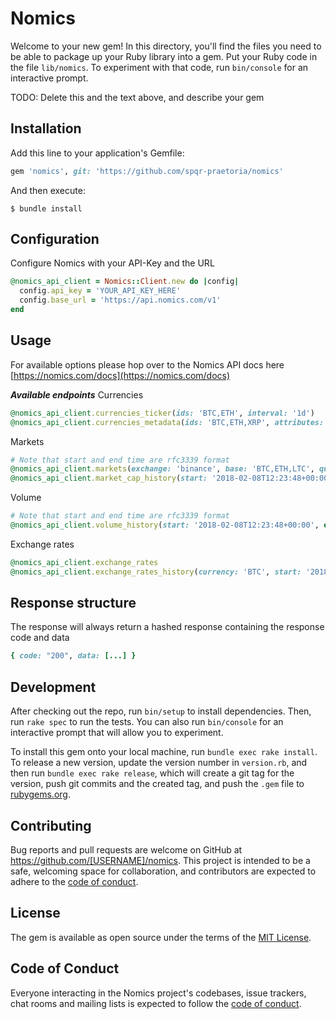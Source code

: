 # Nomics

Welcome to your new gem! In this directory, you'll find the files you need to be able to package up your Ruby library into a gem. Put your Ruby code in the file `lib/nomics`. To experiment with that code, run `bin/console` for an interactive prompt.

TODO: Delete this and the text above, and describe your gem

## Installation

Add this line to your application's Gemfile:

```ruby
gem 'nomics', git: 'https://github.com/spqr-praetoria/nomics'
```

And then execute:

    $ bundle install

## Configuration
Configure Nomics with your API-Key and the URL

```ruby
@nomics_api_client = Nomics::Client.new do |config|
  config.api_key = 'YOUR_API_KEY_HERE'
  config.base_url = 'https://api.nomics.com/v1'
end
```

## Usage

For available options please hop over to the Nomics API docs here [https://nomics.com/docs](https://nomics.com/docs)

***Available endpoints***
Currencies
```ruby
@nomics_api_client.currencies_ticker(ids: 'BTC,ETH', interval: '1d')
@nomics_api_client.currencies_metadata(ids: 'BTC,ETH,XRP', attributes: 'id,name,logo_url')
```

Markets
```ruby
# Note that start and end time are rfc3339 format
@nomics_api_client.markets(exchange: 'binance', base: 'BTC,ETH,LTC', quote: 'BTC,ETH,BNB')
@nomics_api_client.market_cap_history(start: '2018-02-08T12:23:48+00:00', end: '2018-05-08T12:23:48+00:00')
```

Volume
```ruby
# Note that start and end time are rfc3339 format
@nomics_api_client.volume_history(start: '2018-02-08T12:23:48+00:00', end: '2018-05-08T12:23:48+00:00', convert: 'EUR')
```

Exchange rates
```ruby
@nomics_api_client.exchange_rates
@nomics_api_client.exchange_rates_history(currency: 'BTC', start: '2018-02-08T12:23:48+00:00', end: '2018-05-08T12:23:48+00:00')
```

## Response structure

The response will always return a hashed response containing the response code and data
```ruby
{ code: "200", data: [...] }
```

## Development

After checking out the repo, run `bin/setup` to install dependencies. Then, run `rake spec` to run the tests. You can also run `bin/console` for an interactive prompt that will allow you to experiment.

To install this gem onto your local machine, run `bundle exec rake install`. To release a new version, update the version number in `version.rb`, and then run `bundle exec rake release`, which will create a git tag for the version, push git commits and the created tag, and push the `.gem` file to [rubygems.org](https://rubygems.org).

## Contributing

Bug reports and pull requests are welcome on GitHub at https://github.com/[USERNAME]/nomics. This project is intended to be a safe, welcoming space for collaboration, and contributors are expected to adhere to the [code of conduct](https://github.com/[USERNAME]/nomics/blob/master/CODE_OF_CONDUCT.md).

## License

The gem is available as open source under the terms of the [MIT License](https://opensource.org/licenses/MIT).

## Code of Conduct

Everyone interacting in the Nomics project's codebases, issue trackers, chat rooms and mailing lists is expected to follow the [code of conduct](https://github.com/[USERNAME]/nomics/blob/master/CODE_OF_CONDUCT.md).
